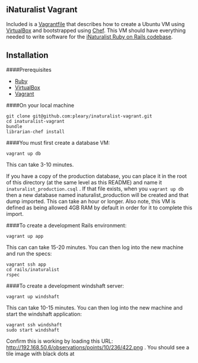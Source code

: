 iNaturalist Vagrant
-------------------
Included is a [Vagrantfile](https://www.vagrantup.com/) that describes how to create a Ubuntu VM using [VirtualBox](https://www.virtualbox.org/) and bootstrapped using [Chef](https://www.getchef.com/chef/). This VM should have everything needed to write software for the [iNaturalist Ruby on Rails codebase](https://github.com/inaturalist/inaturalist).

Installation
------------
####Prerequisites
* [Ruby](https://www.ruby-lang.org/en/downloads/)
* [VirtualBox](https://www.virtualbox.org/wiki/Downloads/)
* [Vagrant](https://www.vagrantup.com/downloads.html/)

####On your local machine

```
git clone git@github.com:pleary/inaturalist-vagrant.git
cd inaturalist-vagrant
bundle
librarian-chef install
```

####You must first create a database VM:

```
vagrant up db
```

This can take 3-10 minutes.

If you have a copy of the production database, you can place it in the root of this directory (at the same level as this README) and name it `inaturalist_production.csql` . If that file exists, when you `vagrant up db` then a new database named inaturalist_production will be created and that dump imported. This can take an hour or longer. Also note, this VM is defined as being allowed 4GB RAM by default in order for it to complete this import.

####To create a development Rails environment:

```
vagrant up app
```

This can can take 15-20 minutes. You can then log into the new machine and run the specs:

```
vagrant ssh app
cd rails/inaturalist
rspec
```

####To create a development windshaft server:

```
vagrant up windshaft
```

This can take 10-15 minutes. You can then log into the new machine and start the windshaft application:

```
vagrant ssh windshaft
sudo start windshaft
```

Confirm this is working by loading this URL: http://192.168.50.6/observations/points/10/236/422.png . You should see a tile image with black dots at
